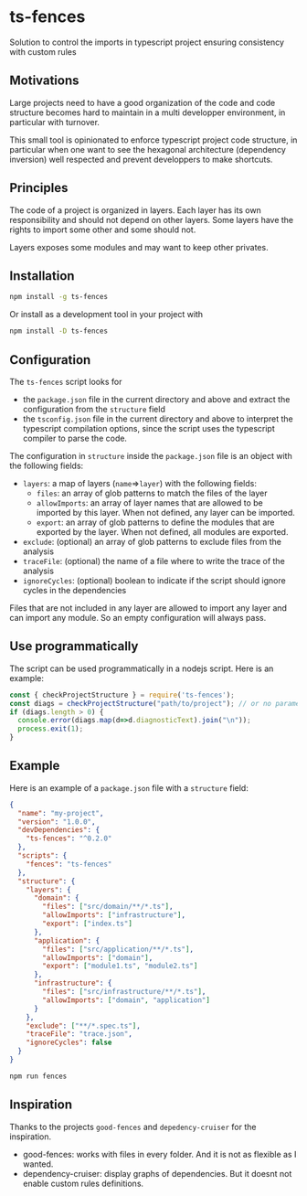 # ts-fences
Solution to control the imports in typescript project ensuring consistency with custom rules

## Motivations

Large projects need to have a good organization of the code and code structure becomes hard to maintain in a multi developper environment, in particular with turnover.

This small tool is opinionated to enforce typescript project code structure, in particular when one want to see the hexagonal architecture (dependency inversion) well respected and prevent developpers to make shortcuts.

## Principles

The code of a project is organized in layers. Each layer has its own responsibility and should not depend on other layers. Some layers have the rights to import some other and some should not.

Layers exposes some modules and may want to keep other privates.

## Installation

```bash
npm install -g ts-fences
```
Or install as a development tool in your project with 
```bash
npm install -D ts-fences
```

## Configuration

The `ts-fences` script looks for 
- the `package.json` file in the current directory and above and extract the configuration from the `structure` field
- the `tsconfig.json` file in the current directory and above to interpret the typescript compilation options, since the script uses the typescript compiler to parse the code.

The configuration in `structure` inside the `package.json` file is an object with the following fields:

- `layers`: a map of layers (`name`=>`layer`) with the following fields:
  - `files`: an array of glob patterns to match the files of the layer
  - `allowImports`: an array of layer names that are allowed to be imported by this layer. When not defined, any layer can be imported.
  - `export`: an array of glob patterns to define the modules that are exported by the layer. When not defined, all modules are exported.
- `exclude`: (optional) an array of glob patterns to exclude files from the analysis
- `traceFile`: (optional) the name of a file where to write the trace of the analysis
- `ignoreCycles`: (optional) boolean to indicate if the script should ignore cycles in the dependencies

Files that are not included in any layer are allowed to import any layer and can import any module. So an empty configuration will always pass.

## Use programmatically

The script can be used programmatically in a nodejs script. Here is an example:

```javascript
const { checkProjectStructure } = require('ts-fences');
const diags = checkProjectStructure("path/to/project"); // or no parameter to use the current directory
if (diags.length > 0) {
  console.error(diags.map(d=>d.diagnosticText).join("\n"));
  process.exit(1);
}
```

## Example

Here is an example of a `package.json` file with a `structure` field:

```json
{
  "name": "my-project",
  "version": "1.0.0",
  "devDependencies": {
    "ts-fences": "^0.2.0"
  },
  "scripts": {
    "fences": "ts-fences"
  },
  "structure": {
    "layers": {
      "domain": {
        "files": ["src/domain/**/*.ts"],
        "allowImports": ["infrastructure"],
        "export": ["index.ts"]
      },
      "application": {
        "files": ["src/application/**/*.ts"],
        "allowImports": ["domain"],
        "export": ["module1.ts", "module2.ts"]
      },
      "infrastructure": {
        "files": ["src/infrastructure/**/*.ts"],
        "allowImports": ["domain", "application"]
      }
    },
    "exclude": ["**/*.spec.ts"],
    "traceFile": "trace.json",
    "ignoreCycles": false
  }
}
```

```bash
npm run fences
```

## Inspiration

Thanks to the projects `good-fences` and `depedency-cruiser` for the inspiration.

* good-fences: works with files in every folder. And it is not as flexible as I wanted.
* dependency-cruiser: display graphs of dependencies. But it doesnt not enable custom rules definitions.